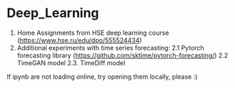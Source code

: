 # Deep_Learning

1. Home Assignments from HSE deep learning course (https://www.hse.ru/edu/dpo/555524434)
2. Additional experiments with time series forecasting:
   2.1 Pytorch forecasting library (https://github.com/sktime/pytorch-forecasting/)
   2.2 TimeGAN model
   2.3. TimeDiff model

If ipynb are not loading online, try opening them locally, please :)
